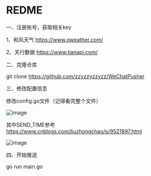 # REDME

一、注册账号，获取相关key

1、和风天气   https://www.qweather.com/

2、天行数据  https://www.tianapi.com/

二、克隆仓库

git clone https://github.com/zzyzzyzzyzz/WeChatPusher

三、修改配置信息

修改config.go文件（记得看完整个文件）

![image](https://user-images.githubusercontent.com/93390152/188524079-559d7376-e489-4db7-b7f9-4f6fb62b74c8.png)

其中SEND_TIME参考 https://www.cnblogs.com/liuzhongchao/p/9521897.html

![image](https://user-images.githubusercontent.com/93390152/188524099-76fb85a0-6a9a-4a91-acaf-9e6781f4efc8.png)

四、开始推送

go run main.go
